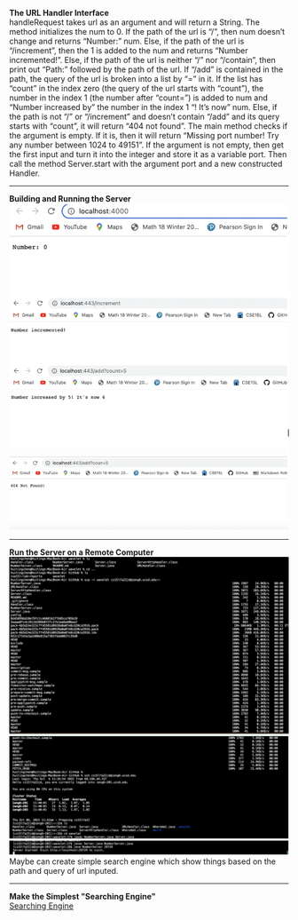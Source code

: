**The URL Handler Interface** \
handleRequest takes url as an argument and will return a String. The method initializes the num to 0. If the path of the url is “/”, then num doesn’t change and returns “Number:” num. Else, if the path of the url is “/increment”, then the 1 is added to the num and returns “Number incremented!”. Else, if the path of the url is neither “/” nor “/contain”, then print out “Path:” followed by the path of the url. If “/add” is contained in the path, the query of the url is broken into a list by “=” in it. If the list has “count” in the index zero (the query of the url starts with “count”), the number in the  index 1 (the number after “count=”) is added to num and “Number increased by” the number in the index 1 “! It’s now” num. Else, if the path is not “/” or “/increment” and doesn’t contain “/add” and its query starts with “count”, it will return “404 not found”. The main method checks if the argument is empty. If it is, then it will return “Missing port number! Try any number between 1024 to 49151”. If the argument is not empty, then get the first input and turn it into the integer and store it as a variable port. Then call the method Server.start with the argument port and a new constructed Handler.
***
**Building and Running the Server**
![image](BuildingAndRunningServer.png)
***
**Run the Server on a Remote Computer**
![image](Remote1.png)
![image](Remote2.png)
![image](Remote3.png)
Maybe can create simple search engine which show things based on the path and query of url inputed.
***
**Make the Simplest "Searching Engine"**\
[Searching Engine](SearchEngine.java)
